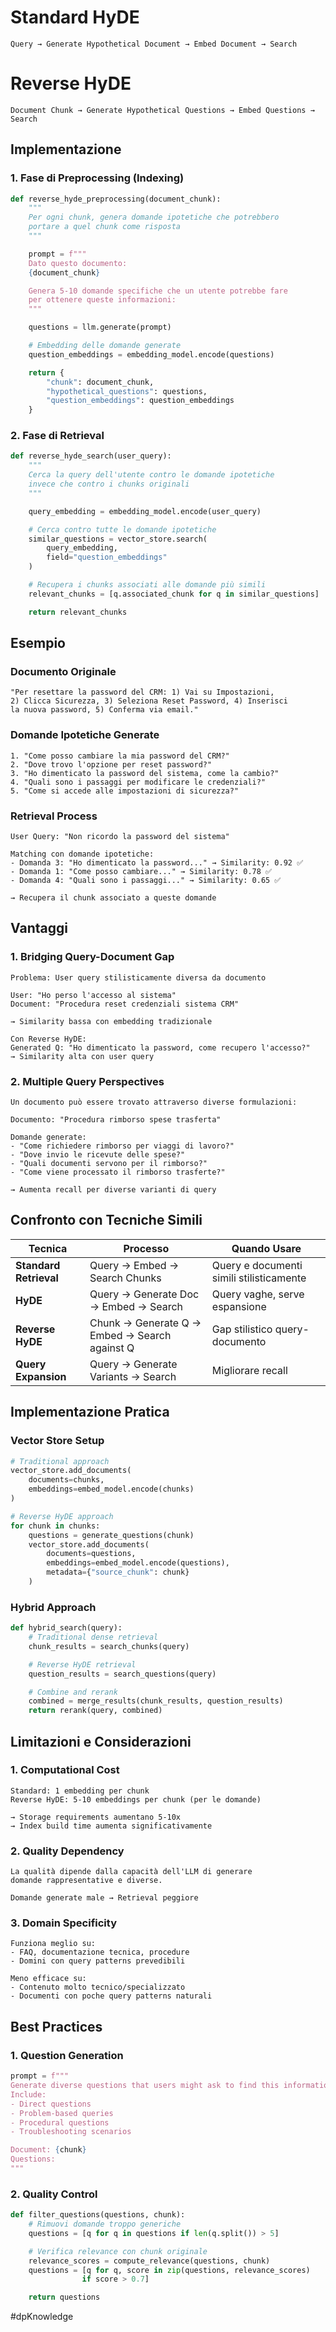 # Standard HyDE

```
Query → Generate Hypothetical Document → Embed Document → Search
```

# Reverse HyDE

```
Document Chunk → Generate Hypothetical Questions → Embed Questions → Search
```

## Implementazione

### 1. Fase di Preprocessing (Indexing)

```python
def reverse_hyde_preprocessing(document_chunk):
    """
    Per ogni chunk, genera domande ipotetiche che potrebbero
    portare a quel chunk come risposta
    """

    prompt = f"""
    Dato questo documento:
    {document_chunk}

    Genera 5-10 domande specifiche che un utente potrebbe fare
    per ottenere queste informazioni:
    """

    questions = llm.generate(prompt)

    # Embedding delle domande generate
    question_embeddings = embedding_model.encode(questions)

    return {
        "chunk": document_chunk,
        "hypothetical_questions": questions,
        "question_embeddings": question_embeddings
    }

```

### 2. Fase di Retrieval

```python
def reverse_hyde_search(user_query):
    """
    Cerca la query dell'utente contro le domande ipotetiche
    invece che contro i chunks originali
    """

    query_embedding = embedding_model.encode(user_query)

    # Cerca contro tutte le domande ipotetiche
    similar_questions = vector_store.search(
        query_embedding,
        field="question_embeddings"
    )

    # Recupera i chunks associati alle domande più simili
    relevant_chunks = [q.associated_chunk for q in similar_questions]

    return relevant_chunks

```

## Esempio

### Documento Originale

```
"Per resettare la password del CRM: 1) Vai su Impostazioni,
2) Clicca Sicurezza, 3) Seleziona Reset Password, 4) Inserisci
la nuova password, 5) Conferma via email."

```

### Domande Ipotetiche Generate

```
1. "Come posso cambiare la mia password del CRM?"
2. "Dove trovo l'opzione per reset password?"
3. "Ho dimenticato la password del sistema, come la cambio?"
4. "Quali sono i passaggi per modificare le credenziali?"
5. "Come si accede alle impostazioni di sicurezza?"

```

### Retrieval Process

```
User Query: "Non ricordo la password del sistema"

Matching con domande ipotetiche:
- Domanda 3: "Ho dimenticato la password..." → Similarity: 0.92 ✅
- Domanda 1: "Come posso cambiare..." → Similarity: 0.78 ✅
- Domanda 4: "Quali sono i passaggi..." → Similarity: 0.65 ✅

→ Recupera il chunk associato a queste domande

```

## Vantaggi

### 1. Bridging Query-Document Gap

```
Problema: User query stilisticamente diversa da documento

User: "Ho perso l'accesso al sistema"
Document: "Procedura reset credenziali sistema CRM"

→ Similarity bassa con embedding tradizionale

Con Reverse HyDE:
Generated Q: "Ho dimenticato la password, come recupero l'accesso?"
→ Similarity alta con user query

```

### 2. Multiple Query Perspectives

```
Un documento può essere trovato attraverso diverse formulazioni:

Documento: "Procedura rimborso spese trasferta"

Domande generate:
- "Come richiedere rimborso per viaggi di lavoro?"
- "Dove invio le ricevute delle spese?"
- "Quali documenti servono per il rimborso?"
- "Come viene processato il rimborso trasferte?"

→ Aumenta recall per diverse varianti di query

```

## Confronto con Tecniche Simili

|Tecnica|Processo|Quando Usare|
|---|---|---|
|**Standard Retrieval**|Query → Embed → Search Chunks|Query e documenti simili stilisticamente|
|**HyDE**|Query → Generate Doc → Embed → Search|Query vaghe, serve espansione|
|**Reverse HyDE**|Chunk → Generate Q → Embed → Search against Q|Gap stilistico query-documento|
|**Query Expansion**|Query → Generate Variants → Search|Migliorare recall|

## Implementazione Pratica

### Vector Store Setup

```python
# Traditional approach
vector_store.add_documents(
    documents=chunks,
    embeddings=embed_model.encode(chunks)
)

# Reverse HyDE approach
for chunk in chunks:
    questions = generate_questions(chunk)
    vector_store.add_documents(
        documents=questions,
        embeddings=embed_model.encode(questions),
        metadata={"source_chunk": chunk}
    )

```

### Hybrid Approach

```python
def hybrid_search(query):
    # Traditional dense retrieval
    chunk_results = search_chunks(query)

    # Reverse HyDE retrieval
    question_results = search_questions(query)

    # Combine and rerank
    combined = merge_results(chunk_results, question_results)
    return rerank(query, combined)

```

## Limitazioni e Considerazioni

### 1. Computational Cost

```
Standard: 1 embedding per chunk
Reverse HyDE: 5-10 embeddings per chunk (per le domande)

→ Storage requirements aumentano 5-10x
→ Index build time aumenta significativamente

```

### 2. Quality Dependency

```
La qualità dipende dalla capacità dell'LLM di generare
domande rappresentative e diverse.

Domande generate male → Retrieval peggiore

```

### 3. Domain Specificity

```
Funziona meglio su:
- FAQ, documentazione tecnica, procedure
- Domini con query patterns prevedibili

Meno efficace su:
- Contenuto molto tecnico/specializzato
- Documenti con poche query patterns naturali

```

## Best Practices

### 1. Question Generation

```python
prompt = f"""
Generate diverse questions that users might ask to find this information.
Include:
- Direct questions
- Problem-based queries
- Procedural questions
- Troubleshooting scenarios

Document: {chunk}
Questions:
"""

```

### 2. Quality Control

```python
def filter_questions(questions, chunk):
    # Rimuovi domande troppo generiche
    questions = [q for q in questions if len(q.split()) > 5]

    # Verifica relevance con chunk originale
    relevance_scores = compute_relevance(questions, chunk)
    questions = [q for q, score in zip(questions, relevance_scores)
                if score > 0.7]

    return questions

```

#dpKnowledge 